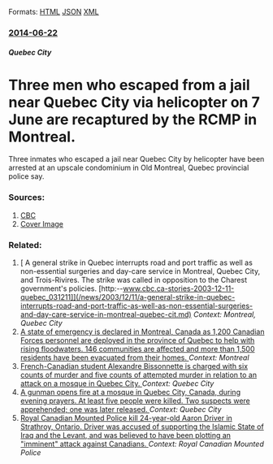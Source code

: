 
Formats: [HTML](/news/2014/06/22/three-men-who-escaped-from-a-jail-near-quebec-city-via-helicopter-on-7-june-are-recaptured-by-the-rcmp-in-montreal.html)  [JSON](/news/2014/06/22/three-men-who-escaped-from-a-jail-near-quebec-city-via-helicopter-on-7-june-are-recaptured-by-the-rcmp-in-montreal.json)  [XML](/news/2014/06/22/three-men-who-escaped-from-a-jail-near-quebec-city-via-helicopter-on-7-june-are-recaptured-by-the-rcmp-in-montreal.xml)  

### [2014-06-22](/news/2014/06/22/index.md)

##### Quebec City
# Three men who escaped from a jail near Quebec City via helicopter on 7 June are recaptured by the RCMP in Montreal. 

Three inmates who escaped a jail near Quebec City by helicopter have been arrested at an upscale condominium in Old Montreal, Quebec provincial police say.


### Sources:

1. [CBC](http://www.cbc.ca/news/canada/quebec-police-capture-3-inmates-escaped-in-helicopter-jailbreak-1.2683695)
1. [Cover Image](https://i.cbc.ca/1.2673910.1402610963!/fileImage/httpImage/image.jpg_gen/derivatives/16x9_1180/quebec-jail-fugitives-helicopter-escape.jpg)

### Related:

1. [ A general strike in Quebec interrupts road and port traffic as well as non-essential surgeries and day-care service in Montreal, Quebec City, and Trois-Rivires. The strike was called in opposition to the Charest government's policies. [http:--www.cbc.ca-stories-2003-12-11-quebec_031211]](/news/2003/12/11/a-general-strike-in-quebec-interrupts-road-and-port-traffic-as-well-as-non-essential-surgeries-and-day-care-service-in-montreal-quebec-cit.md) _Context: Montreal, Quebec City_
2. [A state of emergency is declared in Montreal, Canada as 1,200 Canadian Forces personnel are deployed in the province of Quebec to help with rising floodwaters. 146 communities are affected and more than 1,500 residents have been evacuated from their homes. ](/news/2017/05/7/a-state-of-emergency-is-declared-in-montreal-canada-as-1-200-canadian-forces-personnel-are-deployed-in-the-province-of-quebec-to-help-with.md) _Context: Montreal_
3. [French-Canadian student Alexandre Bissonnette is charged with six counts of murder and five counts of attempted murder in relation to an attack on a mosque in Quebec City. ](/news/2017/01/30/french-canadian-student-alexandre-bissonnette-is-charged-with-six-counts-of-murder-and-five-counts-of-attempted-murder-in-relation-to-an-att.md) _Context: Quebec City_
4. [A gunman opens fire at a mosque in Quebec City, Canada, during evening prayers. At least five people were killed. Two suspects were apprehended; one was later released. ](/news/2017/01/29/a-gunman-opens-fire-at-a-mosque-in-quebec-city-canada-during-evening-prayers-at-least-five-people-were-killed-two-suspects-were-apprehen.md) _Context: Quebec City_
5. [Royal Canadian Mounted Police kill 24-year-old Aaron Driver in Strathroy, Ontario. Driver was accused of supporting the Islamic State of Iraq and the Levant, and was believed to have been plotting an "imminent" attack against Canadians. ](/news/2016/08/10/royal-canadian-mounted-police-kill-24-year-old-aaron-driver-in-strathroy-ontario-driver-was-accused-of-supporting-the-islamic-state-of-ira.md) _Context: Royal Canadian Mounted Police_
